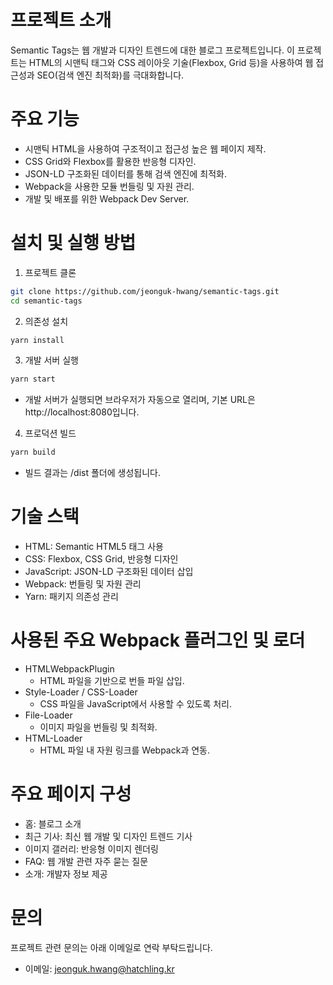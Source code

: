 # 프로젝트 소개
Semantic Tags는 웹 개발과 디자인 트렌드에 대한 블로그 프로젝트입니다. 이 프로젝트는 HTML의 시맨틱 태그와 CSS 레이아웃 기술(Flexbox, Grid 등)을 사용하여 웹 접근성과 SEO(검색 엔진 최적화)를 극대화합니다.

# 주요 기능
- 시맨틱 HTML을 사용하여 구조적이고 접근성 높은 웹 페이지 제작.
- CSS Grid와 Flexbox를 활용한 반응형 디자인.
- JSON-LD 구조화된 데이터를 통해 검색 엔진에 최적화.
- Webpack을 사용한 모듈 번들링 및 자원 관리.
- 개발 및 배포를 위한 Webpack Dev Server.

# 설치 및 실행 방법
1. 프로젝트 클론
```bash
git clone https://github.com/jeonguk-hwang/semantic-tags.git
cd semantic-tags
```
2. 의존성 설치
```bash
yarn install
```
3. 개발 서버 실행
```bash
yarn start
```
- 개발 서버가 실행되면 브라우저가 자동으로 열리며, 기본 URL은 http://localhost:8080입니다.
4. 프로덕션 빌드
```bash
yarn build
```
- 빌드 결과는 /dist 폴더에 생성됩니다.

# 기술 스택
- HTML: Semantic HTML5 태그 사용
- CSS: Flexbox, CSS Grid, 반응형 디자인
- JavaScript: JSON-LD 구조화된 데이터 삽입
- Webpack: 번들링 및 자원 관리
- Yarn: 패키지 의존성 관리

# 사용된 주요 Webpack 플러그인 및 로더
- HTMLWebpackPlugin
    - HTML 파일을 기반으로 번들 파일 삽입.
- Style-Loader / CSS-Loader
    - CSS 파일을 JavaScript에서 사용할 수 있도록 처리.
- File-Loader
    - 이미지 파일을 번들링 및 최적화.
- HTML-Loader
    - HTML 파일 내 자원 링크를 Webpack과 연동.

# 주요 페이지 구성
- 홈: 블로그 소개
- 최근 기사: 최신 웹 개발 및 디자인 트렌드 기사
- 이미지 갤러리: 반응형 이미지 렌더링
- FAQ: 웹 개발 관련 자주 묻는 질문
- 소개: 개발자 정보 제공

# 문의
프로젝트 관련 문의는 아래 이메일로 연락 부탁드립니다.
- 이메일: jeonguk.hwang@hatchling.kr